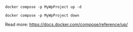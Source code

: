 `docker compose -p MyWpProject up -d`

`docker compose -p MyWpProject down`

Read more: https://docs.docker.com/compose/reference/up/
